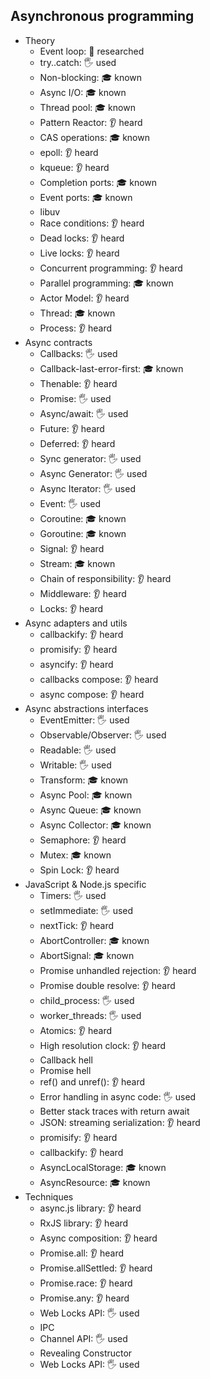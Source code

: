 ## Asynchronous programming

- Theory
  - Event loop: 🔬 researched
  - try..catch: 🖐️ used
  - Non-blocking: 🎓 known
  - Async I/O: 🎓 known
  - Thread pool: 🎓 known
  - Pattern Reactor: 👂 heard
  - CAS operations: 🎓 known
  - epoll: 👂 heard
  - kqueue: 👂 heard
  - Completion ports: 🎓 known
  - Event ports: 🎓 known
  - libuv
  - Race conditions: 👂 heard
  - Dead locks: 👂 heard
  - Live locks: 👂 heard
  - Concurrent programming: 👂 heard
  - Parallel programming: 🎓 known
  - Actor Model: 👂 heard
  - Thread: 🎓 known
  - Process: 👂 heard
- Async contracts
  - Callbacks: 🖐️ used
  - Callback-last-error-first: 🎓 known
  - Thenable: 👂 heard
  - Promise: 🖐️ used
  - Async/await: 🖐️ used
  - Future: 👂 heard
  - Deferred: 👂 heard
  - Sync generator: 🖐️ used
  - Async Generator: 🖐️ used
  - Async Iterator: 🖐️ used
  - Event: 🖐️ used
  - Coroutine: 🎓 known
  - Goroutine: 🎓 known
  - Signal: 👂 heard
  - Stream: 🎓 known
  - Chain of responsibility: 👂 heard
  - Middleware: 👂 heard
  - Locks: 👂 heard
- Async adapters and utils
  - callbackify: 👂 heard
  - promisify: 👂 heard
  - asyncify: 👂 heard
  - callbacks compose: 👂 heard
  - async compose: 👂 heard
- Async abstractions interfaces
  - EventEmitter: 🖐️ used
  - Observable/Observer: 🖐️ used
  - Readable: 🖐️ used
  - Writable: 🖐️ used
  - Transform: 🎓 known
  - Async Pool: 🎓 known
  - Async Queue: 🎓 known
  - Async Collector: 🎓 known
  - Semaphore: 👂 heard
  - Mutex: 🎓 known
  - Spin Lock: 👂 heard
- JavaScript & Node.js specific
  - Timers: 🖐️ used
  - setImmediate: 🖐️ used
  - nextTick: 👂 heard
  - AbortController: 🎓 known
  - AbortSignal: 🎓 known
  - Promise unhandled rejection: 👂 heard
  - Promise double resolve: 👂 heard
  - child_process: 🖐️ used
  - worker_threads: 🖐️ used
  - Atomics: 👂 heard
  - High resolution clock: 👂 heard
  - Callback hell
  - Promise hell
  - ref() and unref(): 👂 heard
  - Error handling in async code: 🖐️ used
  - Better stack traces with return await
  - JSON: streaming serialization: 👂 heard
  - promisify: 👂 heard
  - callbackify: 👂 heard
  - AsyncLocalStorage: 🎓 known
  - AsyncResource: 🎓 known
- Techniques
  - async.js library: 👂 heard
  - RxJS library: 👂 heard
  - Async composition: 👂 heard
  - Promise.all: 👂 heard
  - Promise.allSettled: 👂 heard
  - Promise.race: 👂 heard
  - Promise.any: 👂 heard
  - Web Locks API: 🖐️ used
  - IPC
  - Channel API: 🖐️ used
  - Revealing Constructor
  - Web Locks API: 🖐️ used
